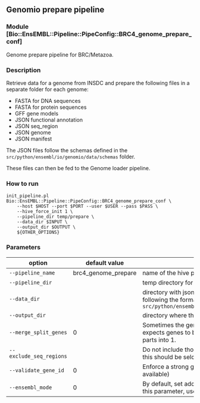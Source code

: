 ## Genomio prepare pipeline
### Module [Bio::EnsEMBL::Pipeline::PipeConfig::BRC4_genome_prepare_conf]

Genome prepare pipeline for BRC/Metazoa.

### Description
Retrieve data for a genome from INSDC and prepare the following files in a separate folder
for each genome:

- FASTA for DNA sequences
- FASTA for protein sequences
- GFF gene models
- JSON functional annotation
- JSON seq_region
- JSON genome
- JSON manifest

The JSON files follow the schemas defined in the `src/python/ensembl/io/genomio/data/schemas` folder.

These files can then be fed to the Genome loader pipeline.

### How to run

```
init_pipeline.pl Bio::EnsEMBL::Pipeline::PipeConfig::BRC4_genome_prepare_conf \
    --host $HOST --port $PORT --user $USER --pass $PASS \
    --hive_force_init 1 \
    --pipeline_dir temp/prepare \
    --data_dir $INPUT \
    --output_dir $OUTPUT \
    ${OTHER_OPTIONS}
```

### Parameters

| option | default value |  meaning |
| - | - | - |
| `--pipeline_name` | brc4_genome_prepare | name of the hive pipeline
| `--pipeline_dir` | | temp directory for this pipeline run
| `--data_dir` | | directory with json files for each genome to prepare, following the format set by `src/python/ensembl/io/genomio/data/schemas/genome.json`
| `--output_dir` | | directory where the prepared files are to be stored
| `--merge_split_genes` | 0 | Sometimes the gene features are split in a gff file. Ensembl expects genes to be contiguous, so this option merge the parts into 1.
| `--exclude_seq_regions` |  | Do not include those seq_regions (apply to all genomes, this should be seldom used)
| `--validate_gene_id` | 0 | Enforce a strong gene ID pattern (replace by GeneID if available)
| `--ensembl_mode` |  0 | By default, set additional metadata for BRC genomes. With this parameter, use vanilla Ensembl metadata.
